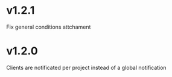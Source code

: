 # v1.2.1
Fix general conditions attchament

# v1.2.0

Clients are notificated per project instead of a global notification
